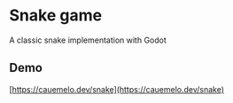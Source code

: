 # Snake game

A classic snake implementation with Godot

## Demo

[https://cauemelo.dev/snake](https://cauemelo.dev/snake)

